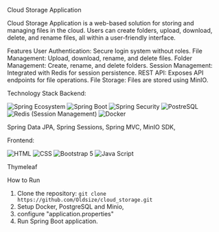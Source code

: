 Cloud Storage Application


Cloud Storage Application is a web-based solution for storing and managing files in the cloud. Users can create folders, upload, download, delete, and rename files, all within a user-friendly interface.

Features
User Authentication: Secure login system without roles.
File Management: Upload, download, rename, and delete files.
Folder Management: Create, rename, and delete folders.
Session Management: Integrated with Redis for session persistence.
REST API: Exposes API endpoints for file operations.
File Storage: Files are stored using MinIO.

Technology Stack
Backend:

![Spring Ecosystem](https://img.shields.io/badge/Spring-6DB33F?style=for-the-badge&logo=spring&logoColor=white)
![Spring Boot](https://img.shields.io/badge/Spring_Boot-6DB33F?style=for-the-badge&logo=spring-boot&logoColor=white)
![Spring Security](https://img.shields.io/badge/Spring_Security-6DB33F?style=for-the-badge&logo=Spring-Security&logoColor=white)
![PostreSQL](https://img.shields.io/badge/PostgreSQL-316192?style=for-the-badge&logo=postgresql&logoColor=white)
![Redis (Session Management)](https://img.shields.io/badge/redis-%23DD0031.svg?&style=for-the-badge&logo=redis&logoColor=white)
![Docker](https://img.shields.io/badge/Docker-2CA5E0?style=for-the-badge&logo=docker&logoColor=white)
          
Spring Data JPA,
Spring Sessions,
Spring MVC,
MinIO SDK,


Frontend:

![HTML](https://img.shields.io/badge/HTML5-E34F26?style=for-the-badge&logo=html5&logoColor=white)
![CSS](https://img.shields.io/badge/CSS3-1572B6?style=for-the-badge&logo=css3&logoColor=white)
![Bootstrap 5](https://img.shields.io/badge/Bootstrap-563D7C?style=for-the-badge&logo=bootstrap&logoColor=white)
![Java Script](https://img.shields.io/badge/JavaScript-323330?style=for-the-badge&logo=javascript&logoColor=F7DF1E)
   
Thymeleaf

How to Run
1. Clone the repository: ```git clone https://github.com/Oldsize/cloud_storage.git ```
2. Setup Docker, PostgreSQL and Minio,
3. configure "application.properties"
4. Run Spring Boot application.
